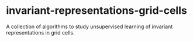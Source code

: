 # invariant-representations-grid-cells
A collection of algorithms to study unsupervised learning of invariant representations in grid cells.
